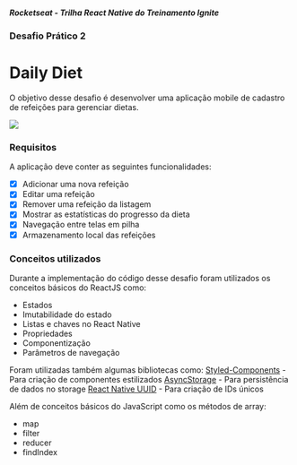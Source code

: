 ##### Rocketseat - Trilha React Native do Treinamento Ignite
### Desafio Prático 2
# Daily Diet


O objetivo desse desafio é desenvolver uma aplicação mobile de cadastro de refeições para 
gerenciar dietas.

![](https://github.com/williamroger/ignite-react-native-desafio-02/assets/3818294/d1b7bf60-64fd-4d59-861a-eff998f0208f)

### Requisitos 
A aplicação deve conter as seguintes funcionalidades:
- [x] Adicionar uma nova refeição
- [x] Editar uma refeição
- [x] Remover uma refeição da listagem
- [x] Mostrar as estatísticas do progresso da dieta
- [x] Navegação entre telas em pilha
- [x] Armazenamento local das refeições

### Conceitos utilizados
Durante a implementação do código desse desafio foram utilizados os conceitos básicos do ReactJS como:
- Estados
- Imutabilidade do estado
- Listas e chaves no React Native
- Propriedades
- Componentização
- Parâmetros de navegação

Foram utilizadas também algumas bibliotecas como:
[Styled-Components](https://styled-components.com/) - Para criação de componentes estilizados
[AsyncStorage](https://github.com/react-native-async-storage/async-storage) - Para persistência de dados no storage
[React Native UUID](https://www.npmjs.com/package/react-native-uuid) - Para criação de IDs únicos

Além de conceitos básicos do JavaScript como os métodos de array:
- map
- filter
- reducer
- findIndex